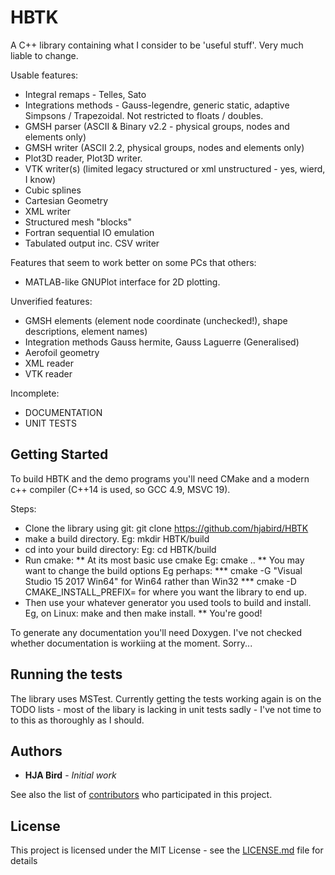 # HBTK
A C++ library containing what I consider to be 'useful stuff'. Very much liable to change.

Usable features:
* Integral remaps - Telles, Sato
* Integrations methods - Gauss-legendre, generic static, adaptive Simpsons / Trapezoidal. Not restricted to floats / doubles.
* GMSH parser (ASCII & Binary v2.2 - physical groups, nodes and elements only)
* GMSH writer (ASCII 2.2, physical groups, nodes and elements only)
* Plot3D reader, Plot3D writer.
* VTK writer(s) (limited legacy structured or xml unstructured - yes, wierd, I know)
* Cubic splines
* Cartesian Geometry
* XML writer
* Structured mesh "blocks"
* Fortran sequential IO emulation
* Tabulated output inc. CSV writer

Features that seem to work better on some PCs that others:
* MATLAB-like GNUPlot interface for 2D plotting.

Unverified features:
* GMSH elements (element node coordinate (unchecked!), shape descriptions, element names)
* Integration methods Gauss hermite, Gauss Laguerre (Generalised)
* Aerofoil geometry
* XML reader
* VTK reader

Incomplete:
* DOCUMENTATION
* UNIT TESTS

## Getting Started

To build HBTK and the demo programs you'll need CMake and a modern c++ compiler (C++14 is used, so GCC 4.9, MSVC 19). 

Steps:
* Clone the library using git: git clone https://github.com/hjabird/HBTK
* make a build directory. Eg: mkdir HBTK/build
* cd into your build directory: Eg: cd HBTK/build
* Run cmake:
** At its most basic use cmake <path to HBTK> Eg: cmake ..
** You may want to change the build options Eg perhaps:
*** cmake -G "Visual Studio 15 2017 Win64" for Win64 rather than Win32
*** cmake -D CMAKE_INSTALL_PREFIX=<path to install> for where you want the library to end up.
* Then use your whatever generator you used tools to build and install. Eg, on Linux:
  make and then make install.
** You're good!

To generate any documentation you'll need Doxygen. I've not checked whether documentation is workiing at the moment.
Sorry...

## Running the tests

The library uses MSTest. Currently getting the tests working again is on the TODO lists - most of the
libary is lacking in unit tests sadly - I've not time to to this as thoroughly as I should.

## Authors

* **HJA Bird** - *Initial work*

See also the list of [contributors](https://github.com/hjabird/Quad1D/contributors) who participated in this project.

## License

This project is licensed under the MIT License - see the [LICENSE.md](LICENSE.md) file for details
